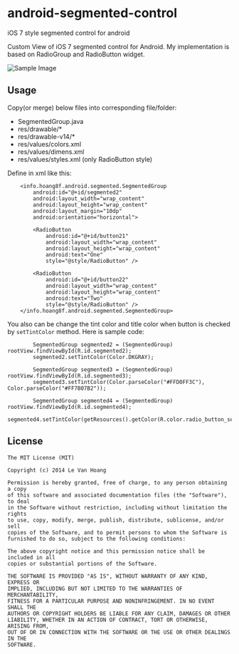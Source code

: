 android-segmented-control
=========================

iOS 7 style segmented control for android

Custom View of iOS 7 segmented control for Android. My implementation is based on RadioGroup and RadioButton widget.
 
![Sample Image](https://raw2.github.com/hoang8f/android-segmented-control/master/screenshot/screenshot.png)

Usage
-----
Copy(or merge) below files into corresponding file/folder:
  + SegmentedGroup.java
  + res/drawable/*
  + res/drawable-v14/*
  + res/values/colors.xml
  + res/values/dimens.xml
  + res/values/styles.xml (only RadioButton style)

Define in xml like this:

        <info.hoang8f.android.segmented.SegmentedGroup
            android:id="@+id/segmented2"
            android:layout_width="wrap_content"
            android:layout_height="wrap_content"
            android:layout_margin="10dp"
            android:orientation="horizontal">

            <RadioButton
                android:id="@+id/button21"
                android:layout_width="wrap_content"
                android:layout_height="wrap_content"
                android:text="One"
                style="@style/RadioButton" />

            <RadioButton
                android:id="@+id/button22"
                android:layout_width="wrap_content"
                android:layout_height="wrap_content"
                android:text="Two"
                style="@style/RadioButton" />
        </info.hoang8f.android.segmented.SegmentedGroup>

You also can be change the tint color and title color when button is checked by `setTintColor` method.
Here is sample code:

            SegmentedGroup segmented2 = (SegmentedGroup) rootView.findViewById(R.id.segmented2);
            segmented2.setTintColor(Color.DKGRAY);

            SegmentedGroup segmented3 = (SegmentedGroup) rootView.findViewById(R.id.segmented3);
            segmented3.setTintColor(Color.parseColor("#FFD0FF3C"), Color.parseColor("#FF7B07B2"));

            SegmentedGroup segmented4 = (SegmentedGroup) rootView.findViewById(R.id.segmented4);
            segmented4.setTintColor(getResources().getColor(R.color.radio_button_selected_color));

License
-------
    The MIT License (MIT)
    
    Copyright (c) 2014 Le Van Hoang
    
    Permission is hereby granted, free of charge, to any person obtaining a copy
    of this software and associated documentation files (the "Software"), to deal
    in the Software without restriction, including without limitation the rights
    to use, copy, modify, merge, publish, distribute, sublicense, and/or sell
    copies of the Software, and to permit persons to whom the Software is
    furnished to do so, subject to the following conditions:
    
    The above copyright notice and this permission notice shall be included in all
    copies or substantial portions of the Software.
    
    THE SOFTWARE IS PROVIDED "AS IS", WITHOUT WARRANTY OF ANY KIND, EXPRESS OR
    IMPLIED, INCLUDING BUT NOT LIMITED TO THE WARRANTIES OF MERCHANTABILITY,
    FITNESS FOR A PARTICULAR PURPOSE AND NONINFRINGEMENT. IN NO EVENT SHALL THE
    AUTHORS OR COPYRIGHT HOLDERS BE LIABLE FOR ANY CLAIM, DAMAGES OR OTHER
    LIABILITY, WHETHER IN AN ACTION OF CONTRACT, TORT OR OTHERWISE, ARISING FROM,
    OUT OF OR IN CONNECTION WITH THE SOFTWARE OR THE USE OR OTHER DEALINGS IN THE
    SOFTWARE.

